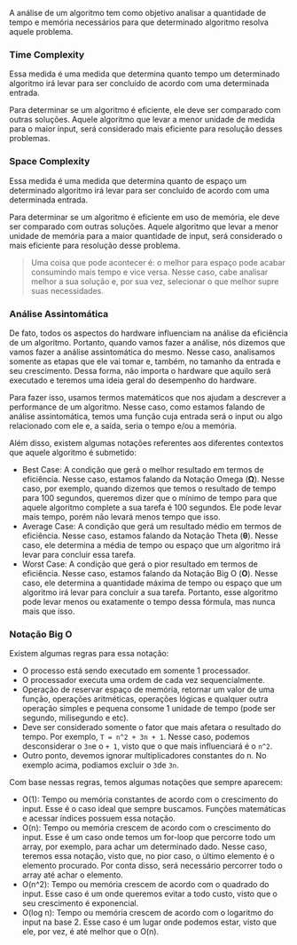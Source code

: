 A análise de um algoritmo tem como objetivo analisar a quantidade de tempo e memória necessários para que determinado algoritmo resolva aquele problema.

### Time Complexity 
Essa medida é uma medida que determina quanto tempo um determinado algoritmo irá levar para ser concluído de acordo com uma determinada entrada.

Para determinar se um algoritmo é eficiente, ele deve ser comparado com outras soluções. Aquele algoritmo que levar a menor unidade de medida para o maior input, será considerado mais eficiente para resolução desses problemas.
### Space Complexity
Essa medida é uma medida que determina quanto de espaço um determinado algoritmo irá levar para ser concluído de acordo com uma determinada entrada.

Para determinar se um algoritmo é eficiente em uso de memória, ele deve ser comparado com outras soluções. Aquele algoritmo que levar a menor unidade de memória para a maior quantidade de input, será considerado o mais eficiente para resolução desse problema.

> Uma coisa que pode acontecer é: o melhor para espaço pode acabar consumindo mais tempo e vice versa. Nesse caso, cabe analisar melhor a sua solução e, por sua vez, selecionar o que melhor supre suas necessidades.

### Análise Assintomática
De fato, todos os aspectos do hardware influenciam na análise da eficiência de um algoritmo. Portanto, quando vamos fazer a análise, nós dizemos que vamos fazer a análise assintomática do mesmo. Nesse caso, analisamos somente as etapas que ele vai tomar e, também,  no tamanho da entrada e seu crescimento. Dessa forma, não importa o hardware que aquilo será executado e teremos uma ideia geral do desempenho do hardware.

Para fazer isso, usamos termos matemáticos que nos ajudam a descrever a performance de um algoritmo. Nesse caso, como estamos falando de análise assintomática, temos uma função cuja entrada será o input ou algo relacionado com ele e, a saída, seria o tempo e/ou a memória.

Além disso, existem algumas notações referentes aos diferentes contextos que aquele algoritmo é submetido:
- Best Case: A condição que gerá o melhor resultado em termos de eficiência. Nesse caso, estamos falando da Notação Omega (**Ω**). Nesse caso, por exemplo, quando dizemos que temos o resultado de tempo para 100 segundos, queremos dizer que o mínimo de tempo para que aquele algoritmo complete a sua tarefa é 100 segundos. Ele pode levar mais tempo, porém não levará menos tempo que isso.
- Average Case: A condição que gerá um resultado médio em termos de eficiência. Nesse caso, estamos falando da Notação Theta (**θ**). Nesse caso, ele determina a média de tempo ou espaço que um algoritmo irá levar para concluir essa tarefa.
- Worst Case: A condição que gerá o pior resultado em termos de eficiência. Nesse caso, estamos falando da Notação Big O (**O**). Nesse caso, ele determina a quantidade máxima de tempo ou espaço que um algoritmo irá levar para concluir a sua tarefa. Portanto, esse algoritmo pode levar menos ou exatamente o tempo dessa fórmula, mas nunca mais que isso.

### Notação Big O 

Existem algumas regras para essa notação:

- O processo está sendo executado em somente 1 processador.
- O processador executa uma ordem de cada vez sequencialmente.
- Operação de reservar espaço de memória, retornar um valor de uma função, operações aritméticas, operações lógicas  e qualquer outra operação simples e pequena consome 1 unidade de tempo (pode ser segundo, milisegundo e etc).
- Deve ser considerado somente o fator que mais afetara o resultado do tempo. Por exemplo, `T = n^2 + 3n + 1`. Nesse caso, podemos desconsiderar o `3n`e o `+ 1`, visto que o que mais influenciará é o `n^2`.
- Outro ponto, devemos ignorar multiplicadores constantes do n. No exemplo acima, podiamos excluir o `3`de `3n`.

Com base nessas regras, temos algumas notações que sempre aparecem:

- O(1): Tempo ou memória constantes de acordo com o crescimento do input. Esse é o caso ideal que sempre buscamos. Funções matemáticas e acessar índices possuem essa notação.
- O(n): Tempo ou memória crescem de acordo com o crescimento do input. Esse é um caso onde temos um for-loop que percorre todo um array, por exemplo, para achar um determinado dado. Nesse caso, teremos essa notação, visto que, no pior caso, o último elemento é o elemento procurado. Por conta disso, será necessário percorrer todo o array até achar o elemento.
- O(n^2): Tempo ou memória crescem de acordo com o quadrado do input. Esse caso é um onde queremos evitar a todo custo, visto que o seu crescimento é exponencial. 
- O(log n): Tempo ou memória crescem de acordo com o logaritmo do input na base 2. Esse caso é um lugar onde podemos estar, visto que ele, por vez, é até melhor que o O(n).